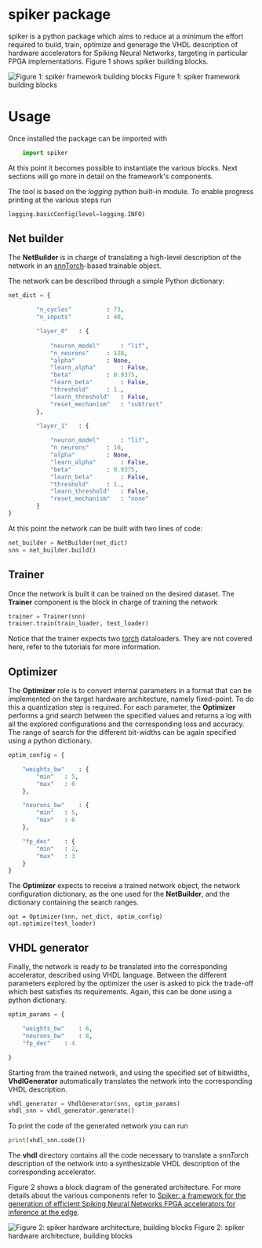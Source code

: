 # spiker package

spiker is a python package which aims to reduce at a minimum the effort required
to build, train, optimize and generage the VHDL description of hardware
accelerators for Spiking Neural Networks, targeting in particular FPGA
implementations. Figure 1 shows spiker building blocks.

![Figure 1: spiker framework building blocks](../Doc/framework.png)
Figure 1: spiker framework building blocks

# Usage

Once installed the package can be imported with

```python
    import spiker
```

At this point it becomes possible to instantiate the various blocks. Next
sections will go more in detail on the framework's components.

The tool is based on the *logging* python built-in module. To enable progress printing at the various steps run

```python
logging.basicConfig(level=logging.INFO)
```


## Net builder

The **NetBuilder** is in charge of translating a high-level description of the network in an [snnTorch](https://snntorch.readthedocs.io/en/latest/)-based trainable object.

The network can be described through a simple Python dictionary:

```python
net_dict = {

		"n_cycles"			: 73,
		"n_inputs"			: 40,

		"layer_0"	: {
			
			"neuron_model"		: "lif",
			"n_neurons"		: 128,
			"alpha"			: None,
			"learn_alpha"		: False,
			"beta"			: 0.9375,
			"learn_beta"		: False,
			"threshold"		: 1.,
			"learn_threshold"	: False,
			"reset_mechanism"	: "subtract"
		},

		"layer_1"	: {
			
			"neuron_model"		: "lif",
			"n_neurons"		: 10,
			"alpha"			: None,
			"learn_alpha"		: False,
			"beta"			: 0.9375,
			"learn_beta"		: False,
			"threshold"		: 1.,
			"learn_threshold"	: False,
			"reset_mechanism"	: "none"
		}
}
```

At this point the network can be built with two lines of code:

```python
net_builder = NetBuilder(net_dict)
snn = net_builder.build()
```

## Trainer

Once the network is built it can be trained on the desired dataset. The
**Trainer** component is the block in charge of training the network

```python
trainer = Trainer(snn)
trainer.train(train_loader, test_loader)
```

Notice that the trainer expects two [torch](https://pytorch.org/) dataloaders.  They are not covered here, refer to the tutorials for more information.

## Optimizer

The **Optimizer** role is to convert internal parameters in a format that can be implemented on the target hardware architecture, namely fixed-point. To do this a quantization step is required. For each parameter, the **Optimizer** performs a grid search between the specified values and returns a log with all the explored configurations and the corresponding loss and accuracy. The range of search for the different bit-widths can be again specified using a python dictionary.

```python
optim_config = {

	"weights_bw"	: {
		"min"	: 5,
		"max"	: 6
	},

	"neurons_bw"	: {
		"min"	: 5,
		"max"	: 6
	},

	"fp_dec"	: {
		"min"	: 2,
		"max"	: 3
	}
}
```

The **Optimizer** expects to receive a trained network object, the network configuration dictionary, as the one used for the **NetBuilder**, and the dictionary containing the search ranges.

```
opt = Optimizer(snn, net_dict, optim_config)
opt.optimize(test_loader)
```

## VHDL generator

Finally, the network is ready to be translated into the corresponding accelerator, described using VHDL language. Between the different parameters explored by the optimizer the user is asked to pick the trade-off which best satisfies its requirements. Again, this can be done using a python dictionary.

```python
optim_params = {

	"weights_bw"	: 6,
	"neurons_bw"	: 8,
	"fp_dec"	: 4

}
```

Starting from the trained network, and using the specified set of bitwidths,
**VhdlGenerator** automatically translates the network into the corresponding
VHDL description.

```python
vhdl_generator = VhdlGenerator(snn, optim_params)
vhdl_snn = vhdl_generator.generate()
```

To print the code of the generated network you can run

```python
print(vhdl_snn.code())
```

The **vhdl** directory contains all the code necessary to translate a *snnTorch* description of the network into a synthesizable VHDL description of the corresponding accelerator.

Figure 2 shows a block diagram of the generated architecture. For more details about the various components refer to [Spiker: a framework for the generation of efficient Spiking Neural Networks FPGA accelerators for inference at the edge](https://arxiv.org/abs/2401.01141).

![Figure 2: spiker hardware architecture, building blocks](../Doc/spiker.png)
Figure 2: spiker hardware architecture, building blocks
